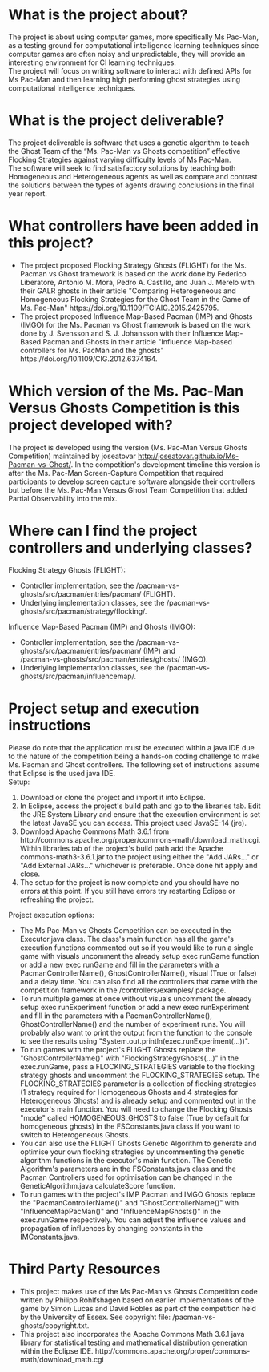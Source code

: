 # What is the project about?
The project is about using computer games, more specifically Ms Pac-Man, as a testing
ground for computational intelligence learning techniques since computer games are often
noisy and unpredictable, they will provide an interesting environment for CI learning
techniques.<br/>
The project will focus on writing software to interact with defined APIs for Ms Pac-Man and
then learning high performing ghost strategies using computational intelligence techniques.

# What is the project deliverable?
The project deliverable is software that uses a genetic algorithm to teach the Ghost Team of
the “Ms. Pac-Man vs Ghosts competition” effective Flocking Strategies against varying
difficulty levels of Ms Pac-Man.<br/>
The software will seek to find satisfactory solutions by teaching both Homogeneous and
Heterogeneous agents as well as compare and contrast the solutions between the types of
agents drawing conclusions in the final year report.

# What controllers have been added in this project?
<ul>
  <li>The project proposed Flocking Strategy Ghosts (FLIGHT) for the Ms. Pacman vs Ghost framework is based on the work done by Federico Liberatore, Antonio M. Mora, Pedro A. Castillo, and Juan J. Merelo with their GALR ghosts in their article "Comparing Heterogeneous and Homogeneous Flocking Strategies for the Ghost Team in the Game of Ms. Pac-Man" https://doi.org/10.1109/TCIAIG.2015.2425795.
  </li>
  <li>The project proposed Influence Map-Based Pacman (IMP) and Ghosts (IMGO) for the Ms. Pacman vs Ghost framework is based on the work done by J. Svensson and S. J. Johansson with their Influence Map-Based Pacman and Ghosts in their article "Influence Map-based controllers for Ms. PacMan and the ghosts" https://doi.org/10.1109/CIG.2012.6374164.
  </li>
</ul>  

# Which version of the Ms. Pac-Man Versus Ghosts Competition is this project developed with?
The project is developed using the version (Ms. Pac-Man Versus Ghosts Competition) maintained by joseatovar http://joseatovar.github.io/Ms-Pacman-vs-Ghost/. In the competition's development timeline this version is after the Ms. Pac-Man Screen-Capture Competition that required participants to develop screen capture software alongside their controllers but before the Ms. Pac-Man Versus Ghost Team Competition that added Partial Observability into the mix.

# Where can I find the project controllers and underlying classes?
Flocking Strategy Ghosts (FLIGHT):
<ul>
  <li>Controller implementation, see the /pacman-vs-ghosts/src/pacman/entries/pacman/ (FLIGHT).
  </li>  
  <li>Underlying implementation classes, see the /pacman-vs-ghosts/src/pacman/strategy/flocking/.
  </li>
</ul>

Influence Map-Based Pacman (IMP) and Ghosts (IMGO):
<ul>
  <li>Controller implementation, see the /pacman-vs-ghosts/src/pacman/entries/pacman/ (IMP) and <br/> /pacman-vs-ghosts/src/pacman/entries/ghosts/ (IMGO).
  </li>  
  <li>Underlying implementation classes, see the /pacman-vs-ghosts/src/pacman/influencemap/.
  </li>
</ul>

# Project setup and execution instructions
Please do note that the application must be executed within a java IDE due to the nature of the competition being a hands-on coding challenge to make Ms. Pacman and Ghost controllers. The following set of instructions assume that Eclipse is the used java IDE.
<br/>
Setup:
<ol>
  <li>Download or clone the project and import it into Eclipse.
  </li>
  <li>In Eclipse, access the project's build path and go to the libraries tab. Edit the JRE System Library and ensure that the execution environment is set the latest JavaSE you can access. This project used JavaSE-14 (jre).
  </li>
  <li>Download Apache Commons Math 3.6.1 from http://commons.apache.org/proper/commons-math/download_math.cgi. Within libraries tab of the project's build path add the Apache commons-math3-3.6.1.jar to the project using either the "Add JARs..." or "Add External JARs..." whichever is preferable. Once done hit apply and close.
  </li>
  <li>The setup for the project is now complete and you should have no errors at this point. If you still have errors try restarting Eclipse or refreshing the project.
  </li>
</ol>

Project execution options:
<ul>
  <li>The Ms Pac-Man vs Ghosts Competition can be executed in the Executor.java class. The class's main function has all the game's execution functions commented out so if you would like to run a single game with visuals uncomment the already setup exec runGame function or add a new exec runGame and fill in the parameters with a PacmanControllerName(), GhostControllerName(), visual (True or false) and a delay time. You can also find all the controllers that came with the competition framework in the /controllers/examples/ package.
  </li>
  <li>To run multiple games at once without visuals uncomment the already setup exec runExperiment function or add a new exec runExperiment and fill in the parameters with a PacmanControllerName(), GhostControllerName() and the number of experiment runs. You will probably also want to print the output from the function to the console to see the results using "System.out.println(exec.runExperiment(...))".
  </li>
  <li>To run games with the project's FLIGHT Ghosts replace the "GhostControllerName()" with "FlockingStrategyGhosts(...)" in the exec.runGame, pass a FLOCKING_STRATEGIES variable to the flocking strategy ghosts and uncomment the FLOCKING_STRATEGIES setup.
    The FLOCKING_STRATEGIES parameter is a collection of flocking strategies (1 strategy required for Homogeneous Ghosts and 4 strategies for Heterogeneous Ghosts) and is already setup and commented out in the executor's main function.
    You will need to change the Flocking Ghosts "mode" called HOMOGENEOUS_GHOSTS to false (True by default for homogeneous ghosts) in the FSConstants.java class if you want to switch to Heterogeneous Ghosts.
  </li>
  <li>You can also use the FLIGHT Ghosts Genetic Algorithm to generate and optimise your own flocking strategies by uncommenting the genetic algorithm functions in the executor's main function.
    The Genetic Algorithm's parameters are in the FSConstants.java class and the Pacman Controllers used for optimisation can be changed in the GeneticAlgorithm.java calculateScore function.
  </li>
  <li>To run games with the project's IMP Pacman and IMGO Ghosts replace the "PacmanControllerName()" and "GhostControllerName()" with "InfluenceMapPacMan()" and "InfluenceMapGhosts()" in the exec.runGame respectively.
    You can adjust the influence values and propagation of influences by changing constants in the IMConstants.java.
  </li>
</ul>

# Third Party Resources
<ul>
  <li> This project makes use of the Ms Pac-Man vs Ghosts Competition code written by Philipp Rohlfshagen based on earlier implementations of the game by Simon Lucas and David Robles as part of the competition held by the University of Essex. See copyright file: /pacman-vs-ghosts/copyright.txt.
  </li> 
  <li>This project also incorporates the Apache Commons Math 3.6.1 java library for statistical testing and mathematical distribution generation within the Eclipse IDE. http://commons.apache.org/proper/commons-math/download_math.cgi
  </li>
</ul>

